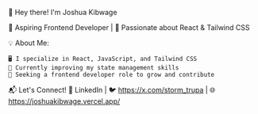 👋 Hey there! I'm Joshua Kibwage

🚀 Aspiring Frontend Developer | 🎨 Passionate about React & Tailwind CSS 

💡 About Me:

    🖥️ I specialize in React, JavaScript, and Tailwind CSS
    🌱 Currently improving my state management skills 
    🎯 Seeking a frontend developer role to grow and contribute

📬 Let's Connect!
💼 LinkedIn | 🐦 https://x.com/storm_trupa | 🌐 https://joshuakibwage.vercel.app/
<!---
Joshuakibwage/Joshuakibwage is a ✨ special ✨ repository because its `README.md` (this file) appears on your GitHub profile.
You can click the Preview link to take a look at your changes. 
--->
